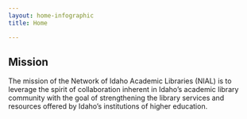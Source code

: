 ```yaml
---
layout: home-infographic
title: Home

---
```

## Mission

The mission of the Network of Idaho Academic Libraries (NIAL) is to leverage the spirit of collaboration inherent in Idaho’s academic library community with the goal of strengthening the library services and resources offered by Idaho’s institutions of higher education.